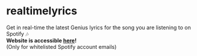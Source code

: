 # realtimelyrics
Get in real-time the latest Genius lyrics for the song you are listening to on Spotify 🎶\
**Website is accessible [here](https://realtimelyrics.herokuapp.com)!**\
(Only for whitelisted Spotify account emails)
